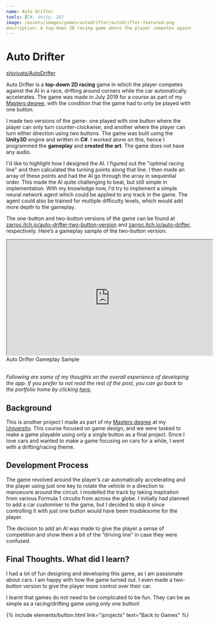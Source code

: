 ```yaml
---
name: Auto Drifter
tools: [C#, Unity, 2D]
image: /assets/images/games/autodrifter/autodrifter-featured.png
description: A top-down 2D racing game where the player competes against the AI in a race, drifting around corners while the car automatically accelerates.
---
```


# Auto Drifter

<i class="fab fa-github fa-1x"></i> [shivivats/AutoDrifter](https://github.com/shivivats/AutoDrifter)

Auto Drifter is a **top-down 2D racing** game in which the player competes against the AI in a race, drifting around corners while the car automatically accelerates. The game was made in July 2019 for a course as part of my [Masters degree](https://www.aau.at/en/studien/master-game-studies-and-engineering/), with the condition that the game had to only be played with one button.

I made two versions of the game- one played with one button where the player can only turn counter-clockwise, and another where the player can turn either direction using two buttons. The game was built using the **Unity3D** engine and written in **C#**. I worked alone on this, hence I programmed the **gameplay** and **created the art**. The game does not have any audio.

I'd like to highlight how I designed the AI. I figured out the "optimal racing line" and then calculated the turning points along that line. I then made an array of these points and had the AI go through the array in sequential order. This made the AI quite challenging to beat, but still simple in implementation. With my knowledge now, I'd try to implement a simple neural network agent which could be applied to any track in the game. The agent could also be trained for multiple difficulty levels, which would add more depth to the gameplay.

The one-button and two-button versions of the game can be found at [zarroc.itch.io/auto-drifter-two-button-version](https://zarroc.itch.io/auto-drifter-two-button-version) and [zarroc.itch.io/auto-drifter](https://zarroc.itch.io/auto-drifter), respectively. Here’s a gameplay sample of the two-button version:

<div class="row">
    <div class="col-sm mt-3 ratio ratio-16x9 center-block">
        <iframe width="560" height="315" src="https://www.youtube.com/embed/5ajv9FNBEp8" allowfullscreen class="w-80 p-3"></iframe>
    </div>
</div>
<div class="text-center">
    Auto Drifter Gameplay Sample
</div>

<br/>

*Following are some of my thoughts on the overall experience of developing the app. If you prefer to not read the rest of the post, you can go back to the portfolio home by clicking [here](/projects).*

## Background

This is another project I made as part of my [Masters degree](https://www.aau.at/en/studien/master-game-studies-and-engineering/) at my [University](https://www.aau.at/en/). This course focused on game design, and we were tasked to make a game playable using only a single button as a final project. Since I love cars and wanted to make a game focusing on cars for a while, I went with a drifting/racing theme.

## Development Process

The game revolved around the player’s car automatically accelerating and the player using just one key to rotate the vehicle in a direction to manoeuvre around the circuit. I modelled the track by taking inspiration from various Formula 1 circuits from across the globe. I initially had planned to add a car customiser to the game, but I decided to skip it since controlling it with just one button would have been troublesome for the player.

The decision to add an AI was made to give the player a sense of competition and show them a bit of the “driving line” in case they were confused.

## Final Thoughts. What did I learn?

I had a lot of fun designing and developing this game, as I am passionate about cars. I am happy with how the game turned out. I even made a two-button version to give the player more control over their car.

I learnt that games do not need to be complicated to be fun. They can be as simple as a racing/drifting game using only one button!

<p class="text-center">
{% include elements/button.html link="/projects" text="Back to Games" %}
</p>